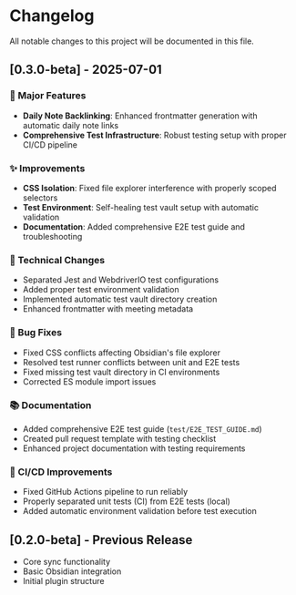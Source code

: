 # Changelog

All notable changes to this project will be documented in this file.

## [0.3.0-beta] - 2025-07-01

### 🎉 Major Features
- **Daily Note Backlinking**: Enhanced frontmatter generation with automatic daily note links
- **Comprehensive Test Infrastructure**: Robust testing setup with proper CI/CD pipeline

### ✨ Improvements
- **CSS Isolation**: Fixed file explorer interference with properly scoped selectors
- **Test Environment**: Self-healing test vault setup with automatic validation
- **Documentation**: Added comprehensive E2E test guide and troubleshooting

### 🔧 Technical Changes
- Separated Jest and WebdriverIO test configurations
- Added proper test environment validation
- Implemented automatic test vault directory creation
- Enhanced frontmatter with meeting metadata

### 🐛 Bug Fixes
- Fixed CSS conflicts affecting Obsidian's file explorer
- Resolved test runner conflicts between unit and E2E tests
- Fixed missing test vault directory in CI environments
- Corrected ES module import issues

### 📚 Documentation
- Added comprehensive E2E test guide (`test/E2E_TEST_GUIDE.md`)
- Created pull request template with testing checklist
- Enhanced project documentation with testing requirements

### 🔄 CI/CD Improvements
- Fixed GitHub Actions pipeline to run reliably
- Properly separated unit tests (CI) from E2E tests (local)
- Added automatic environment validation before test execution

## [0.2.0-beta] - Previous Release
- Core sync functionality
- Basic Obsidian integration
- Initial plugin structure
